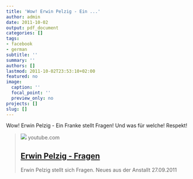 ```yaml
---
title: 'Wow! Erwin Pelzig - Ein ...'
author: admin
date: 2011-10-02
output: pdf_document
categories: []
tags:
- facebook
- german
subtitle: ''
summary: ''
authors: []
lastmod: 2011-10-02T23:53:10+02:00
featured: no
image:
  caption: ''
  focal_point: ''
  preview_only: no
projects: []
slug: []
---
```

Wow! Erwin Pelzig - Ein Franke stellt Fragen! Und was für welche! Respekt! 
> [![](https://i.ytimg.com/vi/7s1-sD9449c/hqdefault.jpg)](http://www.youtube.com/watch?v=7s1-sD9449c)
> youtube.com
> ## [Erwin Pelzig - Fragen](http://www.youtube.com/watch?v=7s1-sD9449c)
>
>Erwin Pelzig stellt sich Fragen. Neues aus der Anstallt 27.09.2011

